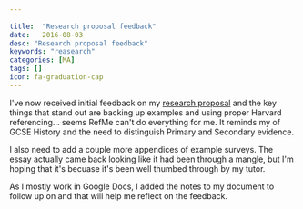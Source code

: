 ```yaml
---
 
title:  "Research proposal feedback"
date:   2016-08-03
desc: "Research proposal feedback"
keywords: "reasearch"
categories: [MA]
tags: []
icon: fa-graduation-cap
---
```

I've now received initial feedback on my [research proposal](https://docs.google.com/document/d/1Wm93JbaeT_QREJJaxCdvQqXaHiiXJ5ihIAhBJ4aI3TM/edit#heading=h.lgpe764hzwlv) and the key things that stand out are backing up examples and using proper Harvard referencing... seems RefMe can't do everything for me. It reminds my of GCSE History and the need to distinguish Primary and Secondary evidence.

I also need to add a couple more appendices of example surveys. The essay actually came back looking like it had been through a mangle, but I'm hoping that it's becuase it's been well thumbed through by my tutor.

As I mostly work in Google Docs, I added the notes to my document to follow up on and that will help me reflect on the feedback.
